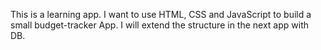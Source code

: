 This is a learning app. I want to use HTML, CSS and JavaScript to build a small budget-tracker App. 
I will extend the structure in the next app with DB.